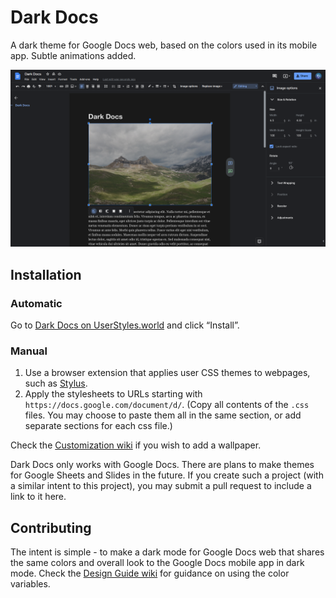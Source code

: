 # Dark Docs
A dark theme for Google Docs web, based on the colors used in its mobile app. Subtle animations added.

![](Screenshot_20220108_130113.png)

## Installation

### Automatic

Go to [Dark Docs on UserStyles.world](https://userstyles.world/style/2597/dark-docs) and click “Install”. 

### Manual 

1. Use a browser extension that applies user CSS themes to webpages, such as [Stylus](https://github.com/openstyles/stylus/).
2. Apply the stylesheets to URLs starting with `https://docs.google.com/document/d/`. (Copy all contents of the `.css` files. You may choose to paste them all in the same section, or add separate sections for each css file.)

Check the [Customization wiki](https://github.com/winghongchan/dark-docs/wiki/Customization) if you wish to add a wallpaper. 

Dark Docs only works with Google Docs. There are plans to make themes for Google Sheets and Slides in the future. If you create such a project (with a similar intent to this project), you may submit a pull request to include a link to it here.

## Contributing
The intent is simple - to make a dark mode for Google Docs web that shares the same colors and overall look to the Google Docs mobile app in dark mode. Check the [Design Guide wiki](https://github.com/winghongchan/dark-docs/wiki/Design-Guide) for guidance on using the color variables.
